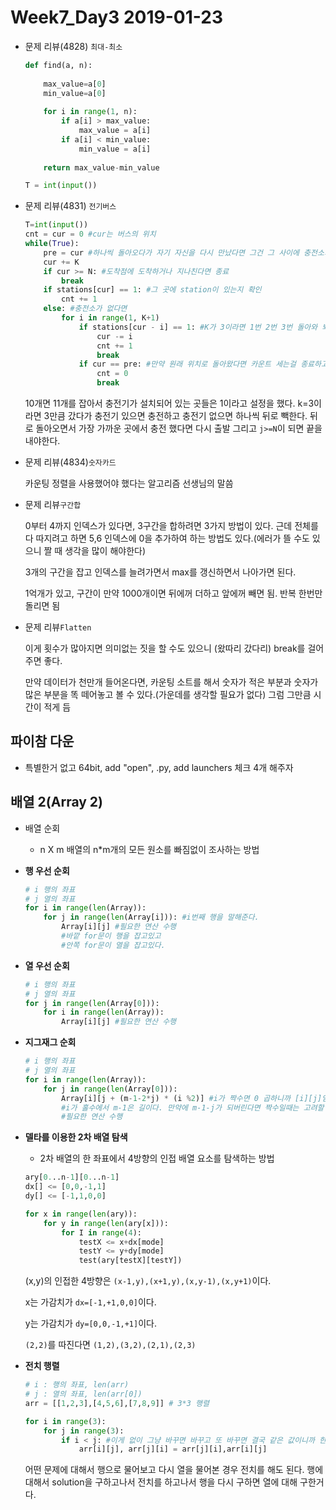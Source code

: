 # Week7_Day3 2019-01-23

- 문제 리뷰(4828) `최대-최소`

  ```python
  def find(a, n):
      
      max_value=a[0]
      min_value=a[0]
      
      for i in range(1, n):
          if a[i] > max_value:
              max_value = a[i]
          if a[i] < min_value:
              min_value = a[i]
              
      return max_value-min_value
  
  T = int(input())
  ```

- 문제 리뷰(4831) `전기버스`

  ```python
  T=int(input())
  cnt = cur = 0 #cur는 버스의 위치
  while(True):
      pre = cur #하나씩 돌아오다가 자기 자신을 다시 만났다면 그건 그 사이에 충전소가 없었다는 의미이기 때문에 그 전 위치를 저장해놓았다.
      cur += K
      if cur >= N: #도착점에 도착하거나 지나친다면 종료
          break
      if stations[cur] == 1: #그 곳에 station이 있는지 확인
          cnt += 1
      else: #충전소가 없다면
          for i in range(1, K+1)
              if stations[cur - i] == 1: #K가 3이라면 1번 2번 3번 돌아와 봐야한다.
                  cur -= i
                  cnt += 1
                  break
              if cur == pre: #만약 원래 위치로 돌아왔다면 카운트 세는걸 종료하고 멈춘다.
                  cnt = 0
                  break
  ```

  10개면 11개를 잡아서 충전기가 설치되어 있는 곳들은 1이라고 설정을 했다. k=3이라면 3만큼 갔다가 충전기 있으면 충전하고 충전기 없으면 하나씩 뒤로 빽한다. 뒤로 돌아오면서 가장 가까운 곳에서 충전 했다면 다시 출발 그리고 `j>=N`이 되면 끝을 내야한다.

- 문제 리뷰(4834)`숫자카드`

  카운팅 정렬을 사용했어야 했다는 알고리즘 선생님의 말씀

- 문제 리뷰`구간합`

  0부터 4까지 인덱스가 있다면, 3구간을 합하려면 3가지 방법이 있다. 근데 전체를 다 따지려고 하면 5,6 인덱스에 0을 추가하여 하는 방법도 있다.(에러가 뜰 수도 있으니 짤 때 생각을 많이 해야한다)

  3개의 구간을 잡고 인덱스를 늘려가면서 max를 갱신하면서 나아가면 된다.

  1억개가 있고, 구간이 만약 1000개이면  뒤에꺼 더하고 앞에꺼 빼면 됨. 반복 한번만 돌리면 됨

- 문제 리뷰`Flatten`

  이게 횟수가 많아지면 의미없는 짓을 할 수도 있으니 (왔따리 갔다리) break를 걸어주면 좋다.

  만약 데이터가 천만개 들어온다면, 카운팅 소트를 해서 숫자가 적은 부분과 숫자가 많은 부분을 똑 떼어놓고 볼 수 있다.(가운데를 생각할 필요가 없다) 그럼 그만큼 시간이 적게 듬



## 파이참 다운

- 특별한거 없고 64bit, add "open", .py, add launchers 체크 4개 해주자

## 배열 2(Array 2)

- 배열 순회

  - n X m 배열의 n*m개의 모든 원소를 빠짐없이 조사하는 방법

- **행 우선 순회**

  ```python
  # i 행의 좌표
  # j 열의 좌표
  for i in range(len(Array)):
      for j in range(len(Array[i])): #i번째 행을 말해준다.
          Array[i][j] #필요한 연산 수행
          #바깥 for문이 행을 잡고있고
          #안쪽 for문이 열을 잡고있다.
  ```

- **열 우선 순회**

  ```python
  # i 행의 좌표
  # j 열의 좌표
  for j in range(len(Array[0])):
      for i in range(len(Array)):
          Array[i][j] #필요한 연산 수행
  ```

- **지그재그 순회**

  ```python
  # i 행의 좌표
  # j 열의 좌표
  for i in range(len(Array)):
      for j in range(len(Array[0])):
          Array[i][j + (m-1-2*j) * (i %2)] #i가 짝수면 0 곱하니까 [i][j]임
          #i가 홀수에서 m-1은 길이다. 만약에 m-1-j가 되버린다면 짝수일때는 고려할 수 없으니 j만 따로 빼놓고 일반항을 만들었다.
          #필요한 연산 수행
  ```

- **델타를 이용한 2차 배열 탐색**

  - 2차 배열의 한 좌표에서 4방향의 인접 배열 요소를 탐색하는 방법

  ```python
  ary[0...n-1][0...n-1]
  dx[] <= [0,0,-1,1]
  dy[] <= [-1,1,0,0]
  
  for x in range(len(ary)):
      for y in range(len(ary[x])):
          for I in range(4):
              testX <= x+dx[mode]
              testY <= y+dy[mode]
              test(ary[testX][testY])
  ```

  (x,y)의 인접한 4방향은 `(x-1,y),(x+1,y),(x,y-1),(x,y+1)`이다.

  x는 가감치가 `dx=[-1,+1,0,0]`이다.

  y는 가감치가 `dy=[0,0,-1,+1]`이다.

  `(2,2)`를 따진다면 `(1,2),(3,2),(2,1),(2,3)`

- **전치 행렬**

  ```python
  # i : 행의 좌표, len(arr)
  # j : 열의 좌표, len(arr[0])
  arr = [[1,2,3],[4,5,6],[7,8,9]] # 3*3 행렬
  
  for i in range(3):
      for j in range(3):
          if i < j: #이게 없이 그냥 바꾸면 바꾸고 또 바꾸면 결국 같은 값이니까 한번만 뒤집어준다.
              arr[i][j], arr[j][i] = arr[j][i],arr[i][j]
  ```

  어떤 문제에 대해서 행으로 물어보고 다시 열을 물어본 경우 전치를 해도 된다. 행에 대해서 solution을 구하고나서 전치를 하고나서 행을 다시 구하면 열에 대해 구한거다.